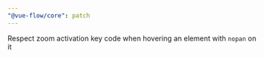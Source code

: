 ```yaml
---
"@vue-flow/core": patch
---
```


Respect zoom activation key code when hovering an element with `nopan` on it

